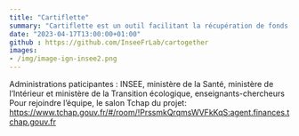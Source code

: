 ```yaml
---
title: "Cartiflette"
summary: "Cartiflette est un outil facilitant la récupération de fonds de carte officiels pour réaliser des cartes géographiques. Le projet Cartiflette a été lancé lors de la saison 1 du programme. Son objectif : rassembler les données géographiques de l’IGN et les référentiels administratifs de l’INSEE dans un point d’entrée clair et normalisé (catalogue et API) pour faciliter l’harmonisation et l’association de données géographiques. Le travail continue lors de la saison 2"
date: "2023-04-17T13:00:00+01:00"
github : https://github.com/InseeFrLab/cartogether
images:
- /img/image-ign-insee2.png
---
```


Administrations paticipantes : INSEE, ministère de la Santé, ministère de l’Intérieur et ministère de la Transition écologique, enseignants-chercheurs
Pour rejoindre l’équipe, le salon Tchap du projet: https://www.tchap.gouv.fr/#/room/!PrssmkQrqmsWVFkKqS:agent.finances.tchap.gouv.fr 
